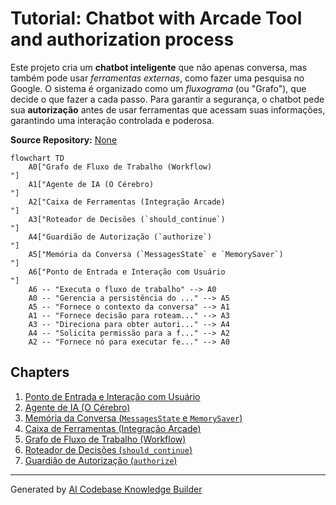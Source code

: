 # Tutorial: Chatbot with Arcade Tool and authorization process

Este projeto cria um **chatbot inteligente** que não apenas conversa, mas também pode usar *ferramentas externas*, como fazer uma pesquisa no Google. O sistema é organizado como um *fluxograma* (ou "Grafo"), que decide o que fazer a cada passo. Para garantir a segurança, o chatbot pede sua **autorização** antes de usar ferramentas que acessam suas informações, garantindo uma interação controlada e poderosa.


**Source Repository:** [None](None)

```mermaid
flowchart TD
    A0["Grafo de Fluxo de Trabalho (Workflow)
"]
    A1["Agente de IA (O Cérebro)
"]
    A2["Caixa de Ferramentas (Integração Arcade)
"]
    A3["Roteador de Decisões (`should_continue`)
"]
    A4["Guardião de Autorização (`authorize`)
"]
    A5["Memória da Conversa (`MessagesState` e `MemorySaver`)
"]
    A6["Ponto de Entrada e Interação com Usuário
"]
    A6 -- "Executa o fluxo de trabalho" --> A0
    A0 -- "Gerencia a persistência do ..." --> A5
    A5 -- "Fornece o contexto da conversa" --> A1
    A1 -- "Fornece decisão para roteam..." --> A3
    A3 -- "Direciona para obter autori..." --> A4
    A4 -- "Solicita permissão para a f..." --> A2
    A2 -- "Fornece nó para executar fe..." --> A0
```

## Chapters

1. [Ponto de Entrada e Interação com Usuário
](01_ponto_de_entrada_e_interação_com_usuário_.md)
2. [Agente de IA (O Cérebro)
](02_agente_de_ia__o_cérebro__.md)
3. [Memória da Conversa (`MessagesState` e `MemorySaver`)
](03_memória_da_conversa___messagesstate__e__memorysaver___.md)
4. [Caixa de Ferramentas (Integração Arcade)
](04_caixa_de_ferramentas__integração_arcade__.md)
5. [Grafo de Fluxo de Trabalho (Workflow)
](05_grafo_de_fluxo_de_trabalho__workflow__.md)
6. [Roteador de Decisões (`should_continue`)
](06_roteador_de_decisões___should_continue___.md)
7. [Guardião de Autorização (`authorize`)
](07_guardião_de_autorização___authorize___.md)


---

Generated by [AI Codebase Knowledge Builder](https://github.com/The-Pocket/Tutorial-Codebase-Knowledge)